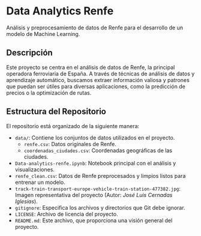 # Data Analytics Renfe

Análisis y preprocesamiento de datos de Renfe para el desarrollo de un modelo de Machine Learning.

## Descripción

Este proyecto se centra en el análisis de datos de Renfe, la principal operadora ferroviaria de España. A través de técnicas de análisis de datos y aprendizaje automático, buscamos extraer información valiosa y patrones que puedan ser útiles para diversas aplicaciones, como la predicción de precios o la optimización de rutas.

## Estructura del Repositorio

El repositorio está organizado de la siguiente manera:
- `data/`: Contiene los conjuntos de datos utilizados en el proyecto.
  - `renfe.csv`: Datos originales de Renfe.
  - `coordenadas_ciudades.csv`: Coordenadas geográficas de las ciudades.
- `Data-analytics-renfe.ipynb`: Notebook principal con el análisis y visualizaciones.
- `renfe_clean.csv`: Datos de Renfe preprocesados y limpios listos para entrenar un modelo.
- `track-train-transport-europe-vehicle-train-station-477382.jpg`: Imagen representativa del proyecto (Autor: *José Luis Cernadas Iglesias*).
- `gitignore`: Especifica los archivos y directorios que Git debe ignorar.
- `LICENSE`: Archivo de licencia del proyecto.
- `README.md`: Este archivo, que proporciona una visión general del proyecto.
